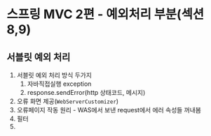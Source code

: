 # 스프링 MVC 2편 - 예외처리 부분(섹션 8,9)

## 서블릿 예외 처리
1. 서블릿 예외 처리 방식 두가지
   1. 자바직접실행 exception
   2. response.sendError(http 상태코드, 메시지)
2. 오류 화면 제공(`WebServerCustomizer`)
3. 오류페이지 작동 원리 - WAS에서 보낸 request에서 에러 속성들 꺼내봄
4. 필터
5. 
